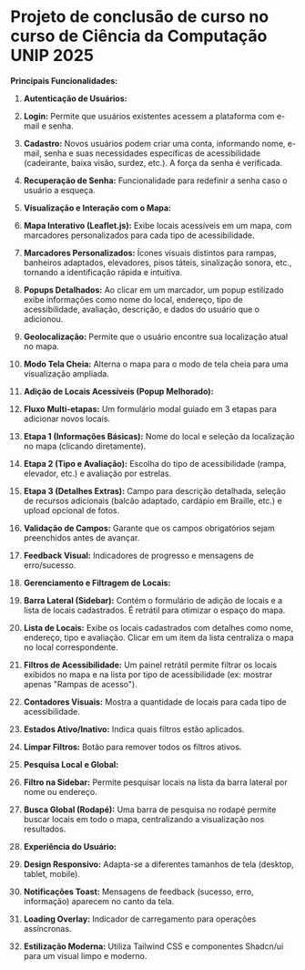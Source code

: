 # Projeto de conclusão de curso no curso de Ciência da Computação UNIP 2025

**Principais Funcionalidades:**

1. **Autenticação de Usuários:**

1. **Login:** Permite que usuários existentes acessem a plataforma com e-mail e senha.
2. **Cadastro:** Novos usuários podem criar uma conta, informando nome, e-mail, senha e suas necessidades específicas de acessibilidade (cadeirante, baixa visão, surdez, etc.). A força da senha é verificada.
3. **Recuperação de Senha:** Funcionalidade para redefinir a senha caso o usuário a esqueça.



2. **Visualização e Interação com o Mapa:**

1. **Mapa Interativo (Leaflet.js):** Exibe locais acessíveis em um mapa, com marcadores personalizados para cada tipo de acessibilidade.
2. **Marcadores Personalizados:** Ícones visuais distintos para rampas, banheiros adaptados, elevadores, pisos táteis, sinalização sonora, etc., tornando a identificação rápida e intuitiva.
3. **Popups Detalhados:** Ao clicar em um marcador, um popup estilizado exibe informações como nome do local, endereço, tipo de acessibilidade, avaliação, descrição, e dados do usuário que o adicionou.
4. **Geolocalização:** Permite que o usuário encontre sua localização atual no mapa.
5. **Modo Tela Cheia:** Alterna o mapa para o modo de tela cheia para uma visualização ampliada.



3. **Adição de Locais Acessíveis (Popup Melhorado):**

1. **Fluxo Multi-etapas:** Um formulário modal guiado em 3 etapas para adicionar novos locais.

1. **Etapa 1 (Informações Básicas):** Nome do local e seleção da localização no mapa (clicando diretamente).
2. **Etapa 2 (Tipo e Avaliação):** Escolha do tipo de acessibilidade (rampa, elevador, etc.) e avaliação por estrelas.
3. **Etapa 3 (Detalhes Extras):** Campo para descrição detalhada, seleção de recursos adicionais (balcão adaptado, cardápio em Braille, etc.) e upload opcional de fotos.



2. **Validação de Campos:** Garante que os campos obrigatórios sejam preenchidos antes de avançar.
3. **Feedback Visual:** Indicadores de progresso e mensagens de erro/sucesso.



4. **Gerenciamento e Filtragem de Locais:**

1. **Barra Lateral (Sidebar):** Contém o formulário de adição de locais e a lista de locais cadastrados. É retrátil para otimizar o espaço do mapa.
2. **Lista de Locais:** Exibe os locais cadastrados com detalhes como nome, endereço, tipo e avaliação. Clicar em um item da lista centraliza o mapa no local correspondente.
3. **Filtros de Acessibilidade:** Um painel retrátil permite filtrar os locais exibidos no mapa e na lista por tipo de acessibilidade (ex: mostrar apenas "Rampas de acesso").

1. **Contadores Visuais:** Mostra a quantidade de locais para cada tipo de acessibilidade.
2. **Estados Ativo/Inativo:** Indica quais filtros estão aplicados.
3. **Limpar Filtros:** Botão para remover todos os filtros ativos.



4. **Pesquisa Local e Global:**

1. **Filtro na Sidebar:** Permite pesquisar locais na lista da barra lateral por nome ou endereço.
2. **Busca Global (Rodapé):** Uma barra de pesquisa no rodapé permite buscar locais em todo o mapa, centralizando a visualização nos resultados.






5. **Experiência do Usuário:**

1. **Design Responsivo:** Adapta-se a diferentes tamanhos de tela (desktop, tablet, mobile).
2. **Notificações Toast:** Mensagens de feedback (sucesso, erro, informação) aparecem no canto da tela.
3. **Loading Overlay:** Indicador de carregamento para operações assíncronas.
4. **Estilização Moderna:** Utiliza Tailwind CSS e componentes Shadcn/ui para um visual limpo e moderno.
